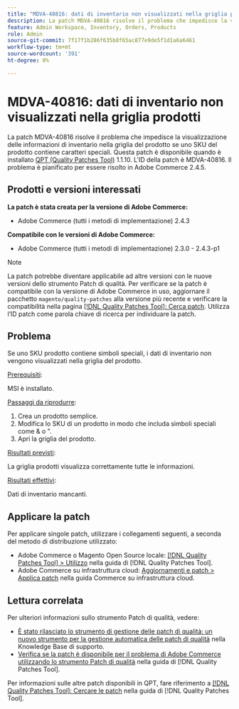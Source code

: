 ```yaml
---
title: "MDVA-40816: dati di inventario non visualizzati nella griglia prodotti"
description: La patch MDVA-40816 risolve il problema che impedisce la visualizzazione delle informazioni di inventario nella griglia del prodotto se uno SKU del prodotto contiene caratteri speciali. Questa patch è disponibile quando è installato [Quality Patches Tool (QPT)](https://experienceleague.adobe.com/it/docs/commerce-knowledge-base/kb/announcements/commerce-announcements/magento-quality-patches-released-new-tool-to-self-serve-quality-patches) 1.1.10. L'ID della patch è MDVA-40816. Il problema è pianificato per essere risolto in Adobe Commerce 2.4.5.
feature: Admin Workspace, Inventory, Orders, Products
role: Admin
source-git-commit: 7f17f1b286f635b8f65ac877e9de5f1d1a6a6461
workflow-type: tm+mt
source-wordcount: '391'
ht-degree: 0%

---
```


# MDVA-40816: dati di inventario non visualizzati nella griglia prodotti

La patch MDVA-40816 risolve il problema che impedisce la visualizzazione delle informazioni di inventario nella griglia del prodotto se uno SKU del prodotto contiene caratteri speciali. Questa patch è disponibile quando è installato [QPT (Quality Patches Tool)](https://experienceleague.adobe.com/it/docs/commerce-knowledge-base/kb/announcements/commerce-announcements/magento-quality-patches-released-new-tool-to-self-serve-quality-patches) 1.1.10. L&#39;ID della patch è MDVA-40816. Il problema è pianificato per essere risolto in Adobe Commerce 2.4.5.

## Prodotti e versioni interessati

**La patch è stata creata per la versione di Adobe Commerce:**

* Adobe Commerce (tutti i metodi di implementazione) 2.4.3

**Compatibile con le versioni di Adobe Commerce:**

* Adobe Commerce (tutti i metodi di implementazione) 2.3.0 - 2.4.3-p1

>[!NOTE]
>
>La patch potrebbe diventare applicabile ad altre versioni con le nuove versioni dello strumento Patch di qualità. Per verificare se la patch è compatibile con la versione di Adobe Commerce in uso, aggiornare il pacchetto `magento/quality-patches` alla versione più recente e verificare la compatibilità nella pagina [[!DNL Quality Patches Tool]: Cerca patch](https://experienceleague.adobe.com/it/docs/commerce-knowledge-base/kb/announcements/commerce-announcements/magento-quality-patches-released-new-tool-to-self-serve-quality-patches). Utilizza l’ID patch come parola chiave di ricerca per individuare la patch.

## Problema

Se uno SKU prodotto contiene simboli speciali, i dati di inventario non vengono visualizzati nella griglia del prodotto.

<u>Prerequisiti</u>:

MSI è installato.

<u>Passaggi da riprodurre</u>:

1. Crea un prodotto semplice.
1. Modifica lo SKU di un prodotto in modo che includa simboli speciali come &amp; o &quot;.
1. Apri la griglia del prodotto.

<u>Risultati previsti</u>:

La griglia prodotti visualizza correttamente tutte le informazioni.

<u>Risultati effettivi</u>:

Dati di inventario mancanti.

## Applicare la patch

Per applicare singole patch, utilizzare i collegamenti seguenti, a seconda del metodo di distribuzione utilizzato:

* Adobe Commerce o Magento Open Source locale: [[!DNL Quality Patches Tool] > Utilizzo](/help/tools/quality-patches-tool/usage.md) nella guida di [!DNL Quality Patches Tool].
* Adobe Commerce su infrastruttura cloud: [Aggiornamenti e patch > Applica patch](https://experienceleague.adobe.com/docs/commerce-cloud-service/user-guide/develop/upgrade/apply-patches.html?lang=it) nella guida Commerce su infrastruttura cloud.

## Lettura correlata

Per ulteriori informazioni sullo strumento Patch di qualità, vedere:

* [È stato rilasciato lo strumento di gestione delle patch di qualità: un nuovo strumento per la gestione automatica delle patch di qualità](https://experienceleague.adobe.com/it/docs/commerce-knowledge-base/kb/announcements/commerce-announcements/magento-quality-patches-released-new-tool-to-self-serve-quality-patches) nella Knowledge Base di supporto.
* [Verifica se la patch è disponibile per il problema di Adobe Commerce utilizzando lo strumento Patch di qualità](/help/tools/quality-patches-tool/patches-available-in-qpt/check-patch-for-magento-issue-with-magento-quality-patches.md) nella guida di [!DNL Quality Patches Tool].

Per informazioni sulle altre patch disponibili in QPT, fare riferimento a [[!DNL Quality Patches Tool]: Cercare le patch](https://experienceleague.adobe.com/tools/commerce-quality-patches/index.html?lang=it) nella guida di [!DNL Quality Patches Tool].

